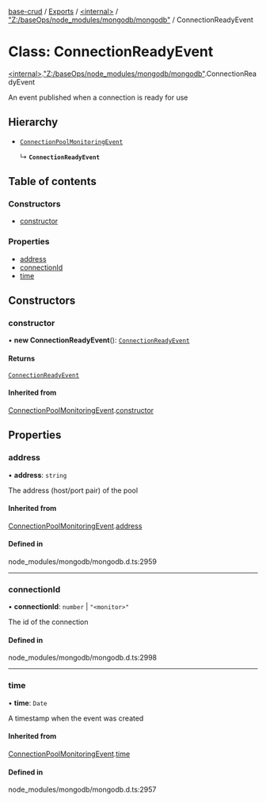 [base-crud](../README.md) / [Exports](../modules.md) / [\<internal\>](../modules/internal_.md) / ["Z:/baseOps/node\_modules/mongodb/mongodb"](../modules/internal_._Z__baseOps_node_modules_mongodb_mongodb_.md) / ConnectionReadyEvent

# Class: ConnectionReadyEvent

[\<internal\>](../modules/internal_.md).["Z:/baseOps/node\_modules/mongodb/mongodb"](../modules/internal_._Z__baseOps_node_modules_mongodb_mongodb_.md).ConnectionReadyEvent

An event published when a connection is ready for use

## Hierarchy

- [`ConnectionPoolMonitoringEvent`](internal_._Z__baseOps_node_modules_mongodb_mongodb_.ConnectionPoolMonitoringEvent.md)

  ↳ **`ConnectionReadyEvent`**

## Table of contents

### Constructors

- [constructor](internal_._Z__baseOps_node_modules_mongodb_mongodb_.ConnectionReadyEvent.md#constructor)

### Properties

- [address](internal_._Z__baseOps_node_modules_mongodb_mongodb_.ConnectionReadyEvent.md#address)
- [connectionId](internal_._Z__baseOps_node_modules_mongodb_mongodb_.ConnectionReadyEvent.md#connectionid)
- [time](internal_._Z__baseOps_node_modules_mongodb_mongodb_.ConnectionReadyEvent.md#time)

## Constructors

### constructor

• **new ConnectionReadyEvent**(): [`ConnectionReadyEvent`](internal_._Z__baseOps_node_modules_mongodb_mongodb_.ConnectionReadyEvent.md)

#### Returns

[`ConnectionReadyEvent`](internal_._Z__baseOps_node_modules_mongodb_mongodb_.ConnectionReadyEvent.md)

#### Inherited from

[ConnectionPoolMonitoringEvent](internal_._Z__baseOps_node_modules_mongodb_mongodb_.ConnectionPoolMonitoringEvent.md).[constructor](internal_._Z__baseOps_node_modules_mongodb_mongodb_.ConnectionPoolMonitoringEvent.md#constructor)

## Properties

### address

• **address**: `string`

The address (host/port pair) of the pool

#### Inherited from

[ConnectionPoolMonitoringEvent](internal_._Z__baseOps_node_modules_mongodb_mongodb_.ConnectionPoolMonitoringEvent.md).[address](internal_._Z__baseOps_node_modules_mongodb_mongodb_.ConnectionPoolMonitoringEvent.md#address)

#### Defined in

node_modules/mongodb/mongodb.d.ts:2959

___

### connectionId

• **connectionId**: `number` \| ``"<monitor>"``

The id of the connection

#### Defined in

node_modules/mongodb/mongodb.d.ts:2998

___

### time

• **time**: `Date`

A timestamp when the event was created

#### Inherited from

[ConnectionPoolMonitoringEvent](internal_._Z__baseOps_node_modules_mongodb_mongodb_.ConnectionPoolMonitoringEvent.md).[time](internal_._Z__baseOps_node_modules_mongodb_mongodb_.ConnectionPoolMonitoringEvent.md#time)

#### Defined in

node_modules/mongodb/mongodb.d.ts:2957

